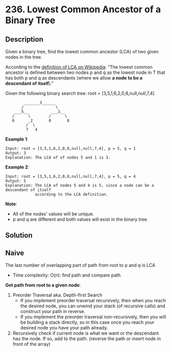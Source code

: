 # 236. Lowest Common Ancestor of a Binary Tree

## Description

Given a binary tree, find the lowest common ancestor (LCA) of two given nodes in the tree.

According to the [definition of LCA on Wikipedia](https://en.wikipedia.org/wiki/Lowest_common_ancestor): “The lowest common ancestor is defined between two nodes p and q as the lowest node in T that has both p and q as descendants (where we allow **a node to be a descendant of itself**).”

Given the following binary search tree:  root = [3,5,1,6,2,0,8,null,null,7,4]

```
        _______3______
       /              \
    ___5__          ___1__
   /      \        /      \
   6      _2       0       8
         /  \
         7   4
```

**Example 1**:

```
Input: root = [3,5,1,6,2,0,8,null,null,7,4], p = 5, q = 1
Output: 3
Explanation: The LCA of of nodes 5 and 1 is 3.
```

**Example 2**:

```
Input: root = [3,5,1,6,2,0,8,null,null,7,4], p = 5, q = 4
Output: 5
Explanation: The LCA of nodes 5 and 4 is 5, since a node can be a descendant of itself
             according to the LCA definition.
```

**Note**:

* All of the nodes' values will be unique.
* p and q are different and both values will exist in the binary tree.


## Solution

## Naive

The last number of overlapping part of path from root to p and q is LCA

* Time complexity: O(n): find path and compare path

**Get path from root to a given node**:

1. Preorder Traversal aka. Depth-first Search
    * If you implement preorder traversal recursively, then when you reach the desired node, you can unwind your stack (of recursive calls) and construct your path in reverse.
    * If you implement the preorder traversal non-recursively, then you will be building a stack directly, so in this case once you reach your desired node you have your path already.
2. Recursively check if current node is what we want or the descendant has the node. If so, add to the path. (reverse the path or insert node in front of the array)